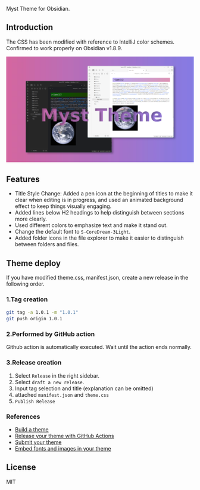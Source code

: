 Myst Theme for Obsidian.

## Introduction
The CSS has been modified with reference to IntelliJ color schemes.  
Confirmed to work properly on Obsidian v1.8.9.

![screenshot](screenshot.png)

## Features
- Title Style Change: Added a pen icon at the beginning of titles to make it clear when editing is in progress, and used an animated background effect to keep things visually engaging.
- Added lines below H2 headings to help distinguish between sections more clearly.
- Used different colors to emphasize text and make it stand out.
- Change the default font to `S-CoreDream-3Light`.
- Added folder icons in the file explorer to make it easier to distinguish between folders and files.


## Theme deploy
If you have modified theme.css, manifest.json, create a new release in the following order.

### 1.Tag creation

```bash
git tag -a 1.0.1 -m "1.0.1"
git push origin 1.0.1
```

### 2.Performed by GitHub action

Github action is automatically executed.
Wait until the action ends normally.

### 3.Release creation
1. Select `Release` in the right sidebar.
2. Select `draft a new release`.
3. Input tag selection and title (explanation can be omitted)
4. attached `manifest.json` and `theme.css`
5. `Publish Release`

### References
- [Build a theme](https://docs.obsidian.md/Themes/App+themes/Build+a+theme)
- [Release your theme with GitHub Actions](https://docs.obsidian.md/Themes/App+themes/Release+your+theme+with+GitHub+Actions)
- [Submit your theme](https://docs.obsidian.md/Themes/App+themes/Submit+your+theme)
- [Embed fonts and images in your theme](https://docs.obsidian.md/Themes/App+themes/Embed+fonts+and+images+in+your+theme)


## License
MIT
